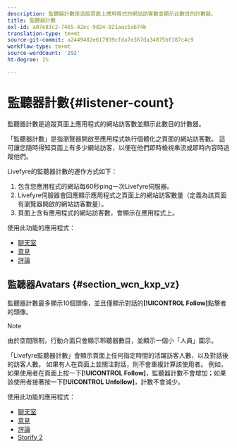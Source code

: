 ```yaml
---
description: 監聽器計數是追蹤頁面上應用程式的網站訪客數並顯示此數目的計數器。
title: 監聽器計數
exl-id: a07e83c2-7465-42ec-9d24-821aac5ab74b
translation-type: tm+mt
source-git-commit: a2449482e617939cfda7e367da34875bf187c4c9
workflow-type: tm+mt
source-wordcount: '292'
ht-degree: 1%

---
```


# 監聽器計數{#listener-count}

監聽器計數是追蹤頁面上應用程式的網站訪客數並顯示此數目的計數器。

「監聽器計數」是指瀏覽器開啟至應用程式執行個體化之頁面的網站訪客數。 這可讓您隨時得知頁面上有多少網站訪客，以便在他們即時檢視串流或即時內容時追蹤他們。

Livefyre的監聽器計數的運作方式如下：

1. 包含您應用程式的網站每60秒ping一次Livefyre伺服器。
1. Livefyre伺服器會回應顯示應用程式之頁面上的網站訪客數量（定義為該頁面有瀏覽器開啟的網站訪客數量）。
1. 頁面上含有應用程式的網站訪客數，會顯示在應用程式上。

使用此功能的應用程式：

* [聊天室](../c-about-apps/c-chat-app/c-chat-app.md#c_chat_app)
* [意見](/help/using/c-about-apps/c-comments/c-comments.md)
* [評論](../c-about-apps/c-reviews-app/c-reviews-app.md#c_reviews_app)

## 監聽器Avatars {#section_wcn_kxp_vz}

監聽器計數最多顯示10個頭像，並且僅顯示對話的&#x200B;**[!UICONTROL Follow]**&#x200B;點擊者的頭像。

>[!NOTE]
>
>由於空間限制，行動介面只會顯示聆聽器數目，並顯示一個小「人員」圖示。

「Livefyre監聽器計數」會顯示頁面上任何指定時間的活躍訪客人數，以及對話後的訪客人數。 如果有人在頁面上並關注對話，則不會重複計算該使用者。 例如，如果使用者在頁面上按一下&#x200B;**[!UICONTROL Follow]**，監聽器計數不會增加；如果該使用者接著按一下&#x200B;**[!UICONTROL Unfollow]**，計數不會減少。

使用此功能的應用程式：

* [聊天室](../c-about-apps/c-chat-app/c-chat-app.md#c_chat_app)
* [意見](/help/using/c-about-apps/c-comments/c-comments.md)
* [評論](../c-about-apps/c-reviews-app/c-reviews-app.md#c_reviews_app)
* [Storify 2](../c-about-apps/c-storify2/c-storify2.md#c_storify2)
